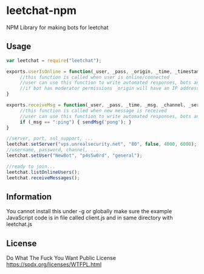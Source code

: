 # leetchat-npm
NPM Library for making bots for leetchat
## Usage
```js
var leetchat = require("leetchat");

exports.userIsOnline = function(_user, _pass, _origin, _time, _timestamp, _channel, _server) {
     //this function is called when user is online/connected
     //user can use this function to write automated responses, bots and stuff like that...
     //if bot has moderator permissions _origin will have an IP address otherwise it's empty
}

exports.receiveMsg = function(_user, _pass, _time, _msg, _channel, _server) {
     //this function is called when new message is received
     //user can use this function to write automated responses, bots and stuff like that...
     if (_msg == ":ping") { sendMsg('pong'); }
}

//server, port, ssl_support, ...
leetchat.setServer("vps.unrealsecurity.net", "80", false, 4000, 6000);
//username, password, channel, ...
leetchat.setUser("NewBot", "p4sSw0rd", "general");

//ready to join...
leetchat.listOnlineUsers();
leetchat.receiveMessages();
```
## Information
You cannot install this under -g or globally
make sure the example JavaScript code is in file called client.js and in same directory with leetchat.js
## License
Do What The Fuck You Want Public License
https://spdx.org/licenses/WTFPL.html
